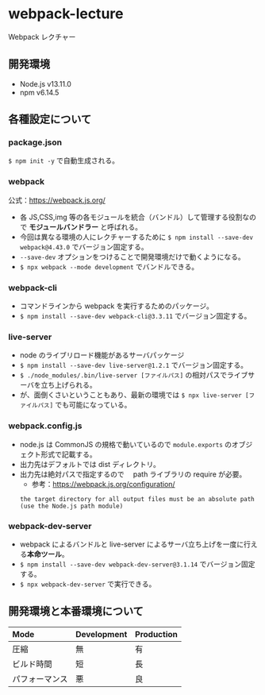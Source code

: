# webpack-lecture

Webpack レクチャー

## 開発環境

- Node.js v13.11.0
- npm v6.14.5

## 各種設定について

### package.json

`$ npm init -y` で自動生成される。

### webpack

公式：https://webpack.js.org/

- 各 JS,CSS,img 等の各モジュールを統合（バンドル）して管理する役割なので **モジュールバンドラー** と呼ばれる。
- 今回は異なる環境の人にレクチャーするために `$ npm install --save-dev webpack@4.43.0` でバージョン固定する。
- `--save-dev` オプションをつけることで開発環境だけで動くようになる。
- `$ npx webpack --mode development` でバンドルできる。

### webpack-cli

- コマンドラインから webpack を実行するためのパッケージ。
- `$ npm install --save-dev webpack-cli@3.3.11` でバージョン固定する。

### live-server

- node のライブリロード機能があるサーバパッケージ
- `$ npm install --save-dev live-server@1.2.1` でバージョン固定する。
- `$ ./node_modules/.bin/live-server [ファイルパス]` の相対パスでライブサーバを立ち上げられる。
- が、面倒くさいということもあり、最新の環境では `$ npx live-server [ファイルパス]` でも可能になっている。

### webpack.config.js

- node.js は CommonJS の規格で動いているので `module.exports` のオブジェクト形式で記載する。
- 出力先はデフォルトでは dist ディレクトリ。
- 出力先は絶対パスで指定するので　 path ライブラリの require が必要。
  - 参考：https://webpack.js.org/configuration/
  ```
  the target directory for all output files must be an absolute path (use the Node.js path module)
  ```

### webpack-dev-server

- webpack によるバンドルと live-server によるサーバ立ち上げを一度に行える**本命ツール**。
- `$ npm install --save-dev webpack-dev-server@3.1.14` でバージョン固定する。
- `$ npx webpack-dev-server` で実行できる。

## 開発環境と本番環境について

| Mode           | Development | Production |
| :------------- | :---------- | :--------- |
| 圧縮           | 無          | 有         |
| ビルド時間     | 短          | 長         |
| パフォーマンス | 悪          | 良         |
